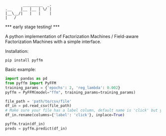 ```
        _________  _.
.__    |__ |__ | \/ |
|__\__/|   |   |    |
|   /       
```

*** early stage testing! ***

A python implementation of Factorization Machines / Field-aware Factorization Machines with a simple interface.

Installation:
```shell script
pip install pyffm
``` 

Basic example:
```python
import pandas as pd
from pyffm import PyFFM
training_params = {'epochs': 2, 'reg_lambda': 0.002}
pyffm = PyFFM(model="ffm", training_params=training_params)

file_path = 'path/to/csv/file'
df_in = pd.read_csv(file_path)
# Make sure your file has a label column, default name is 'click' but you can either rename it or pass in label
df_in.rename(columns={'label': 'click'}, inplace=True)

pyffm.train(df_in)
preds = pyffm.predict(df_in)


```
